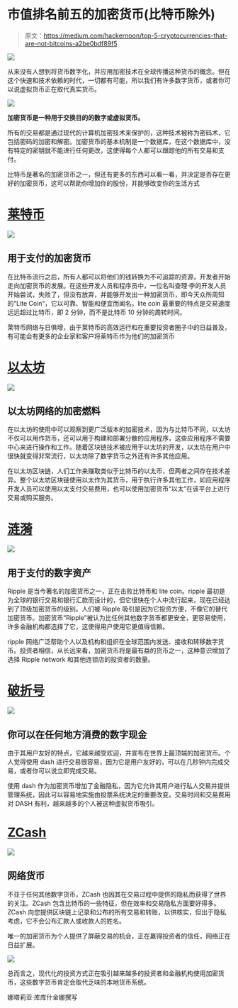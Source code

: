 # 市值排名前五的加密货币(比特币除外)

> 原文：<https://medium.com/hackernoon/top-5-cryptocurrencies-that-are-not-bitcoins-a2be0bdf89f5>

![](img/c3693924300a39e5d2eac3209b6b70e3.png)

从来没有人想到将货币数字化，并应用加密技术在全球传播这种货币的概念。但在这个快速和技术依赖的时代，一切都有可能，所以我们有许多数字货币，或者你可以说虚拟货币正在取代真实货币。

![](img/2dfb0d564f26484a6f533c86a369fa29.png)

**加密货币是一种用于交换目的的数字或虚拟货币。**

所有的交易都是通过现代的计算机加密技术来保护的，这种技术被称为密码术，它包括密码的加密和解密。加密货币的基本机制是一个数据库，在这个数据库中，没有特定的密钥就不能进行任何更改，这使得每个人都可以跟踪他的所有交易和支付。

比特币是著名的加密货币之一，但还有更多的东西可以看一看，并决定是否存在更好的加密货币，这可以帮助你增加你的股份，并能够改变你的生活方式

# [莱特币](https://litecoin.org/)

![](img/12eabaf60b6940647a3cbc3734e66178.png)

## 用于支付的加密货币

在比特币流行之后，所有人都可以将他们的钱转换为不可追踪的资源，开发者开始走向加密货币的发展。在这些开发人员和程序员中，一位名叫查理·李的开发人员开始尝试，失败了，但没有放弃，并能够开发出一种加密货币，即今天众所周知的“Lite Coin”，它以可靠、智能和便宜而闻名。lite coin 最重要的特点是交易速度远远超过比特币，即 2 分钟，而不是比特币 10 分钟的周转时间。

莱特币网络与日俱增，由于莱特币的高效运行和在重要投资者圈子中的日益普及，有可能会有更多的企业家和客户将莱特币作为他们的加密货币

# [以太坊](https://www.ethereum.org/)

![](img/d0be0c5dd1a5d8895fd90ab1dbb0956d.png)

## 以太坊网络的加密燃料

在以太坊的使用中可以观察到更广泛版本的加密技术，因为与比特币不同，以太坊不仅可以用作货币，还可以用于构建和部署分散的应用程序，这些应用程序不需要中心来进行操作和工作。随着区块链技术被应用于以太坊的开发，以太坊在用户中很快就变得非常流行，以太坊除了数字货币之外还有许多其他应用。

在以太坊区块链，人们工作来赚取类似于比特币的以太币，但两者之间存在技术差异。整个以太坊区块链使用以太作为其货币，用于执行许多其他工作，如应用程序开发人员可以使用以太支付交易费用，也可以使用加密货币“以太”在该平台上进行交易或购买服务。

# [涟漪](https://ripple.com/xrp/)

![](img/11d0521f181789ddd7c44ddcf8b57918.png)

## 用于支付的数字资产

Ripple 是当今著名的加密货币之一，正在击败比特币和 lite coin。ripple 最初是为全球的银行交易和银行汇款而设计的，但它很快在个人中流行起来，现在已经达到了顶级加密货币的级别。人们被 Ripple 吸引是因为它投资方便，不像它的替代加密货币。加密货币“Ripple”被认为比任何其他数字货币都更安全，更容易使用，许多金融机构都选择了它，这使得用户使用它更值得信赖。

ripple 网络广泛帮助个人以及机构和组织在全球范围内发送、接收和转移数字货币。投资者相信，从长远来看，加密货币将是最有益的货币之一，这种意识增加了选择 Ripple network 和其他连锁店的投资者的数量。

# [破折号](https://www.dash.org/)

![](img/40caad8d63ccc88eba59bfd7b0c61c7c.png)

## 你可以在任何地方消费的数字现金

由于其用户友好的特点，它越来越受欢迎，并宣布在世界上最顶端的加密货币。个人觉得使用 dash 进行交易很容易，因为它是用户友好的，可以在几秒钟内完成交易，或者你可以说立即完成交易。

使用 dash 作为加密货币增加了金融隐私，因为它允许其用户进行私人交易并提供管理系统，因此可以容易地实施由投票系统决定的重要改变。交易时间和交易费用对 DASH 有利，越来越多的个人被这种虚拟货币吸引。

# [ZCash](https://z.cash/)

![](img/a3c42bfdfe31bb07bc0fde9d25da0954.png)

## 网络货币

不亚于任何其他数字货币，ZCash 也因其在交易过程中提供的隐私而获得了世界的关注。ZCash 包含比特币的一些特征，但在效率和交易隐私方面要好得多。ZCash 向您提供区块链上记录和公布的所有交易和转账，以供核实，但出于隐私考虑，它不会公布汇款人或收款人的姓名。

唯一的加密货币为个人提供了屏蔽交易的机会，正在赢得投资者的信任，网络正在日益扩展。

![](img/2b8fc9ede57f104ae21aa67e16776a60.png)

总而言之，现代化的投资方式正在吸引越来越多的投资者和金融机构使用加密货币，这些数字货币肯定会取代乏味的本地货币系统。

娜塔莉亚·库库什金娜撰写